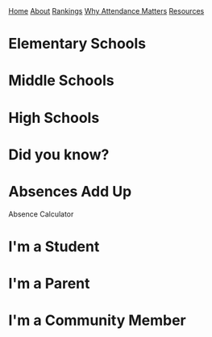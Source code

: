<!DOCTYPE html>
<html lang="en">
  <head>
    <meta charset="UTF-8" />
    <meta name="viewport" content="width=device-width, initial-scale=1.0" />
    <title>Chesterfield Shows Up</title>
    <link href="./styles.css" rel="stylesheet" />
  </head>
  <body>
    <nav>
      <a href="./index.html">Home</a>
      <a href="./about.html">About</a>
      <a href="./rankings.html">Rankings</a>
      <a href="./whyattendancematters.html">Why Attendance Matters</a>
      <a href="./resources.html">Resources</a>
    </nav>
    <div class="rankings">
      <h1>Elementary Schools</h1>
      <h1>Middle Schools</h1>
      <h1>High Schools</h1>
    </div>
    <div class="whyattendancematters">
      <h1>Did you know?<h1>
      <h1>Absences Add Up</h1>
        <p>Absence Calculator</p>
    </div>
    <div class="resources">
      <h1>I'm a Student</h1>
      <h1>I'm a Parent</h1>
      <h1>I'm a Community Member</h1>
    </div>
  </body>
</html>
